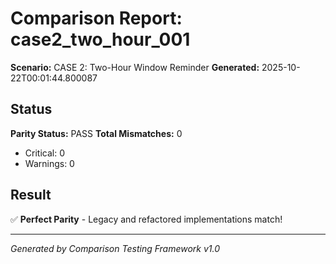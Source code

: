 # Comparison Report: case2_two_hour_001
**Scenario:** CASE 2: Two-Hour Window Reminder
**Generated:** 2025-10-22T00:01:44.800087

## Status
**Parity Status:** PASS
**Total Mismatches:** 0
  - Critical: 0
  - Warnings: 0

## Result
✅ **Perfect Parity** - Legacy and refactored implementations match!

---
*Generated by Comparison Testing Framework v1.0*